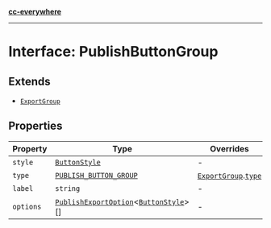 [**cc-everywhere**](../../../../../index.md)

***

# Interface: PublishButtonGroup

## Extends

- [`ExportGroup`](../../export-config-types/interfaces/export-group.md)

## Properties

| Property | Type | Overrides | Inherited from |
| ------ | ------ | ------ | ------ |
| `style` | [`ButtonStyle`](../../export-config-types/type-aliases/button-style.md) | - | [`ExportGroup`](../../export-config-types/interfaces/export-group.md).[`style`](../../export-config-types/interfaces/export-group.md#style) |
| `type` | [`PUBLISH_BUTTON_GROUP`](../../export-config-types/enumerations/export-group-type.md#publish_button_group) | [`ExportGroup`](../../export-config-types/interfaces/export-group.md).[`type`](../../export-config-types/interfaces/export-group.md#type) | - |
| `label` | `string` | - | - |
| `options` | [`PublishExportOption`](../../export-config-types/interfaces/publish-export-option.md)<[`ButtonStyle`](../../export-config-types/type-aliases/button-style.md)\>[] | - | - |
